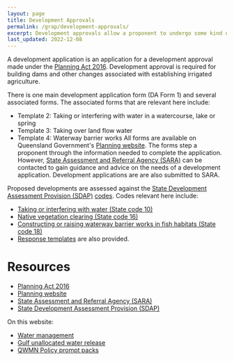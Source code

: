 ```yaml
---
layout: page
title: Development Approvals
permalink: /grap/development-approvals/
excerpt: Development approvals allow a proponent to undergo some kind of development. Development approvals are granted once a developmemt application has been assessed by the relevant agencies.  
last_updated: 2022-12-08
---
```


A development application is an application for a development approval made under the <a href="https://www.legislation.qld.gov.au/view/pdf/inforce/current/act-2016-025" target="_blank">Planning Act 2016</a>. Development approval is required for building dams and other changes associated with establishing irrigated agriculture. 

There is one main development application form (DA Form 1) and several associated forms. The associated forms that are relevant here include:
- Template 2: Taking or interfering with water in a watercourse, lake or spring 
- Template 3: Taking over land flow water
- Template 4: Waterway barrier works
All forms are available on Queensland Government's <a href="https://planning.statedevelopment.qld.gov.au/planning-framework/development-assessment/development-assessment-process/forms-and-templates" target="_blank">Planning website</a>. The forms step a proponent through the information needed to complete the application. However, <a href="https://planning.statedevelopment.qld.gov.au/planning-framework/state-assessment-and-referral-agency" target="_blank">State Assessment and Referral Agency (SARA)</a> can be contacted to gain guidance and advice on the needs of a development application. Development applications are are also submitted to SARA.  

Proposed developments are assessed against the <a href="https://planning.statedevelopment.qld.gov.au/planning-framework/state-assessment-and-referral-agency/state-development-assessment-provisions-sdap" target="_blank">State Development Assessment Provision (SDAP)</a> <a href="https://planning.statedevelopment.qld.gov.au/__data/assets/pdf_file/0030/67287/version-3.0-state-development-assessment-provisions-complete-version.pdf" target="_blank">codes</a>. Codes relevant here include:
- <a href="https://planning.statedevelopment.qld.gov.au/__data/assets/pdf_file/0023/67271/sdap-v3.0-state-code-10-taking-or-interfering-with-water.pdf" target="_blank">Taking or interfering with water (State code 10)</a>
- <a href="https://planning.statedevelopment.qld.gov.au/__data/assets/pdf_file/0029/67277/sdap-v3.0-state-code-16-native-vegetation-clearing.pdf" target="_blank">Native vegetation clearing (State code 16)</a>
- <a href="https://planning.statedevelopment.qld.gov.au/__data/assets/pdf_file/0031/67279/sdap-v3.0-state-code-18-constructing-or-raising-waterway-barrier-works-in-fish-habitats.pdf" target="_blank">Constructing or raising waterway barrier works in fish habitats (State code 18)</a>
- <a href="https://planning.statedevelopment.qld.gov.au/planning-framework/state-assessment-and-referral-agency/state-development-assessment-provisions-sdap" target="_blank">Response templates</a> are also provided. 

# Resources

- <a href="https://www.legislation.qld.gov.au/view/pdf/inforce/current/act-2016-025" target="_blank">Planning Act 2016</a>
- <a href="https://planning.statedevelopment.qld.gov.au/planning-framework/development-assessment/development-assessment-process/forms-and-templates" target="_blank">Planning website</a>
- <a href="https://planning.statedevelopment.qld.gov.au/planning-framework/state-assessment-and-referral-agency" target="_blank">State Assessment and Referral Agency (SARA)</a>
- <a href="https://planning.statedevelopment.qld.gov.au/planning-framework/state-assessment-and-referral-agency/state-development-assessment-provisions-sdap" target="_blank">State Development Assessment Provision (SDAP)</a>

On this website:
- <a href="/grap/water-management/">Water management</a>
- <a href="/grap/gulf-unallocated-water-release/">Gulf unallocated water release</a>
- <a href="/information-sharing/qwmn-policy-prompt-packs/">QWMN Policy prompt packs</a>
